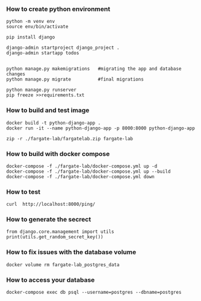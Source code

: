 ### How to create python environment

```
python -m venv env
source env/bin/activate
```

```
pip install django

django-admin startproject django_project .
django-admin startapp todos


python manage.py makemigrations   #migrating the app and database changes
python manage.py migrate          #final migrations

python manage.py runserver
pip freeze >>requirements.txt
```

### How to build and test image

```
docker build -t python-django-app .
docker run -it --name python-django-app -p 8000:8000 python-django-app
```

```
zip -r ./fargate-lab/fargatelab.zip fargate-lab
```

### How to build with docker compose

```
docker-compose -f ./fargate-lab/docker-compose.yml up -d
docker-compose -f ./fargate-lab/docker-compose.yml up --build
docker-compose -f ./fargate-lab/docker-compose.yml down
```

### **How to test**

```
curl  http://localhost:8000/ping/
```

### How to generate the secrect

```
from django.core.management import utils
print(utils.get_random_secret_key())
```

### How to fix issues with the database volume

```
docker volume rm fargate-lab_postgres_data
```

### **How to access your database**

```
docker-compose exec db psql --username=postgres --dbname=postgres
```
